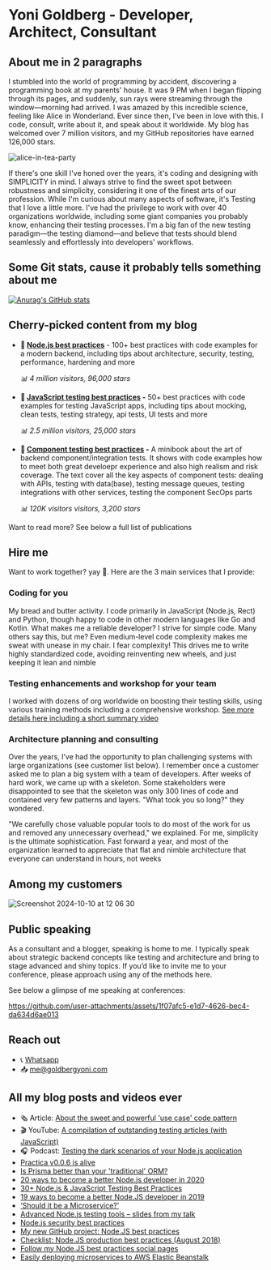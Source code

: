 # Yoni Goldberg - Developer, Architect, Consultant

## About me in 2 paragraphs

I stumbled into the world of programming by accident, discovering a programming book at my parents' house. It was 9 PM when I began flipping through its pages, and suddenly, sun rays were streaming through the window—morning had arrived. I was amazed by this incredible science, feeling like Alice in Wonderland. Ever since then, I've been in love with this. I code, consult, write about it, and speak about it worldwide. My blog has welcomed over 7 million visitors, and my GitHub repositories have earned 126,000 stars.


![alice-in-tea-party](https://github.com/user-attachments/assets/15a1ee93-22c7-4923-83a5-d6768ae305bf)

If there's one skill I've honed over the years, it's coding and designing with SIMPLICITY in mind. I always strive to find the sweet spot between robustness and simplicity, considering it one of the finest arts of our profession. While I'm curious about many aspects of software, it's Testing that I love a little more. I've had the privilege to work with over 40 organizations worldwide, including some giant companies you probably know, enhancing their testing processes. I'm a big fan of the new testing paradigm—the testing diamond—and believe that tests should blend seamlessly and effortlessly into developers' workflows.

## Some Git stats, cause it probably tells something about me

[![Anurag's GitHub stats](https://github-readme-stats.vercel.app/api?username=goldbergyoni&show_icons=true&theme=react)](https://github.com/goldbergyoni/github-readme-stats)

## Cherry-picked content from my blog

- **📘 [Node.js best practices](https://github.com/goldbergyoni/nodebestpractices)** - 100+ best practices with code examples for a modern backend, including tips about architecture, security, testing, performance, hardening and more

   _📊 4 million visitors, 96,000 stars_

- **📘 [JavaScript testing best practices](https://github.com/goldbergyoni/javascript-testing-best-practices) -** 50+ best practices with code examples for testing JavaScript apps, including tips about mocking, clean tests, testing strategy, api tests, UI tests and more

   _📊 2.5 million visitors, 25,000 stars_

- **📘 [Component testing best practices](https://github.com/testjavascript/nodejs-integration-tests-best-practices) -** A minibook about the art of backend component/integration tests. It shows with code examples how to meet both great develoepr experience and also high realism and risk coverage. The text cover all the key aspects of component tests: dealing with APIs, testing with data(base), testing message queues, testing integrations with other services, testing the component SecOps parts
   
   _📊 120K visitors visitors, 3,200 stars_

Want to read more? See below a full list of publications

## Hire me

Want to work together? yay 🥳. Here are the 3 main services that I provide:

### Coding for you

My bread and butter activity. I code primarily in JavaScript (Node.js, Rect) and Python, though happy to code in other modern languages like Go and Kotlin. What makes me a reliable developer? I strive for simple code. Many others say this, but me? Even medium-level code complexity makes me sweat with unease in my chair. I fear complexity! This drives me to write highly standardized code,  avoiding reinventing new wheels, and just keeping it lean and nimble

### Testing enhancements and workshop for your team

I worked with dozens of org worldwide on boosting their testing skills, using various training methods including a comprehensive workshop. [See more details here including a short summary video](https://testjavascript.com/elevate-your-org-testing-game)

### Architecture planning and consulting

Over the years, I’ve had the opportunity to plan challenging systems with large organizations (see customer list below). I remember once a customer asked me to plan a big system with a team of developers. After weeks of hard work, we came up with a skeleton. Some stakeholders were disappointed to see that the skeleton was only 300 lines of code and contained very few patterns and layers. "What took you so long?" they wondered.

"We carefully chose valuable popular tools to do most of the work for us and removed any unnecessary overhead," we explained. For me, simplicity is the ultimate sophistication. Fast forward a year, and most of the organization learned to appreciate that flat and nimble architecture that everyone can understand in hours, not weeks

## Among my customers

![Screenshot 2024-10-10 at 12 06 30](https://github.com/user-attachments/assets/a0be98e8-e83a-4e0c-8a70-204bd0cf9beb)


## Public speaking

As a consultant and a blogger, speaking is home to me. I typically speak about strategic backend concepts like testing and architecture and bring to stage advanced and shiny topics. If you’d like to invite me to your conference, please approach using any of the methods here.

See below a glimpse of me speaking at conferences:

https://github.com/user-attachments/assets/1f07afc5-e1d7-4626-bec4-da634d6ae013

## Reach out

- 📞 [Whatsapp](https://wa.me/972507621940)
- 📥 me@goldbergyoni.com

## All my blog posts and videos ever

- 🗞️ Article: [About the sweet and powerful 'use case' code pattern](https://practica.dev/blog/sweet-use-case-pattern)
-  🎬 YouTube: [A compilation of outstanding testing articles (with JavaScript)](https://practica.dev/blog/testing-articles-compilation)
- 🎧 Podcast: [Testing the dark scenarios of your Node.js application](https://practica.dev/blog/testing-dark-scenarios-nodejs)
- [Practica v0.0.6 is alive](https://practica.dev/blog/practica-v0-0-6-release)
- [Is Prisma better than your 'traditional' ORM?](https://practica.dev/blog/prisma-vs-traditional-orm)
- [20 ways to become a better Node.js developer in 2020](https://goldbergyoni.com/blog/20-ways-to-become-better-nodejs-developer)
- [30+ Node.js & JavaScript Testing Best Practices](https://goldbergyoni.com/blog/nodejs-testing-best-practices)
- [19 ways to become a better Node.JS developer in 2019](https://goldbergyoni.com/blog/19-ways-to-become-better-nodejs-developer)
- [‘Should it be a Microservice?’](https://goldbergyoni.com/blog/should-it-be-a-microservice)
- [Advanced Node.js testing tools – slides from my talk](https://goldbergyoni.com/blog/advanced-nodejs-testing-tools)
- [Node.js security best practices](https://goldbergyoni.com/blog/nodejs-security-best-practices)
- [My new GitHub project: Node.JS best practices](https://goldbergyoni.com/blog/nodejs-best-practices)
- [Checklist: Node.JS production best practices (August 2018)](https://goldbergyoni.com/blog/nodejs-production-best-practices)
- [Follow my Node.JS best practices social pages](https://goldbergyoni.com/blog/follow-nodejs-best-practices-social-pages)
- [Easily deploying microservices to AWS Elastic Beanstalk](https://goldbergyoni.com/blog/easily-deploying-microservices-to-aws-elastic-beanstalk)
